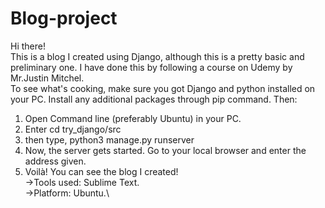 # Blog-project
Hi there!\
This is a blog I created using Django, although this is a pretty basic and preliminary one. I have done this by following a course on Udemy by Mr.Justin Mitchel.\
To see what's cooking, make sure you got Django and python installed on your PC. Install any additional packages through pip command. Then:
1) Open Command line (preferably Ubuntu) in your PC.
2) Enter cd try_django/src
3) then type, python3 manage.py runserver
4) Now, the server gets started. Go to your local browser and enter the address given.
5) Voilà! You can see the blog I created!\
->Tools used: Sublime Text.\
->Platform: Ubuntu.\
